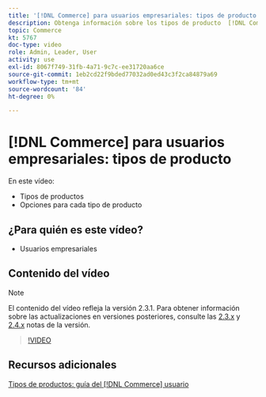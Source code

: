 ```yaml
---
title: '[!DNL Commerce] para usuarios empresariales: tipos de producto'
description: Obtenga información sobre los tipos de producto  [!DNL Commerce] y las opciones de cada uno.
topic: Commerce
kt: 5767
doc-type: video
role: Admin, Leader, User
activity: use
exl-id: 8067f749-31fb-4a71-9c7c-ee31720aa6ce
source-git-commit: 1eb2cd22f9bded77032ad0ed43c3f2ca84879a69
workflow-type: tm+mt
source-wordcount: '84'
ht-degree: 0%

---
```


# [!DNL Commerce] para usuarios empresariales: tipos de producto

En este vídeo:

- Tipos de productos
- Opciones para cada tipo de producto

## ¿Para quién es este vídeo?

- Usuarios empresariales

## Contenido del vídeo

>[!NOTE]
>
>El contenido del vídeo refleja la versión 2.3.1. Para obtener información sobre las actualizaciones en versiones posteriores, consulte las [ 2.3.x](https://devdocs.magento.com/guides/v2.3/release-notes/bk-release-notes.html) y [2.4.x](https://devdocs.magento.com/guides/v2.4/release-notes/bk-release-notes.html) notas de la versión.

>[!VIDEO](https://video.tv.adobe.com/v/35952?quality=12&learn=on)

## Recursos adicionales

[Tipos de productos: guía del  [!DNL Commerce] usuario](https://docs.magento.com/user-guide/catalog/product-types.html)
